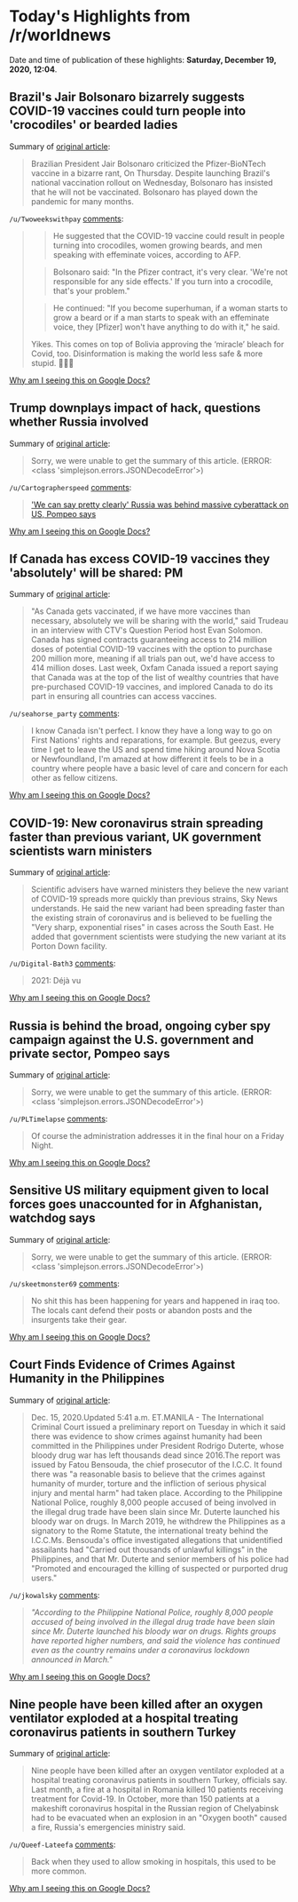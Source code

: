 # Today's Highlights from /r/worldnews

Date and time of publication of these highlights: **Saturday, December 19, 2020, 12:04**.

## Brazil's Jair Bolsonaro bizarrely suggests COVID-19 vaccines could turn people into 'crocodiles' or bearded ladies

Summary of [original article](https://www.businessinsider.com/bolsonaro-claims-covid-19-vaccines-could-turn-people-into-crocodiles-2020-12):

> Brazilian President Jair Bolsonaro criticized the Pfizer-BioNTech vaccine in a bizarre rant, On Thursday. Despite launching Brazil's national vaccination rollout on Wednesday, Bolsonaro has insisted that he will not be vaccinated. Bolsonaro has played down the pandemic for many months.

`/u/Twoweekswithpay` [comments](https://www.reddit.com/r/worldnews/comments/kg9pmg/brazils_jair_bolsonaro_bizarrely_suggests_covid19/):

> > He suggested that the COVID-19 vaccine could result in people turning into crocodiles, women growing beards, and men speaking with effeminate voices, according to AFP.
> 
> > Bolsonaro said: "In the Pfizer contract, it's very clear. 'We're not responsible for any side effects.' If you turn into a crocodile, that's your problem."
> 
> > He continued: "If you become superhuman, if a woman starts to grow a beard or if a man starts to speak with an effeminate voice, they [Pfizer] won't have anything to do with it," he said. 
> 
> Yikes. This comes on top of Bolivia approving the ‘miracle’ bleach for Covid, too. Disinformation is making the world less safe & more stupid. 🤦🏽‍♂️

[Why am I seeing this on Google Docs?](https://docs.google.com/document/d/1Dc6We63vOXIZsc0op-Bt4abqkYjXzOigalQqFxmvvbM/edit?usp=sharing)

## Trump downplays impact of hack, questions whether Russia involved

Summary of [original article](https://thehill.com/homenews/administration/530982-trump-downplays-impact-of-government-hack-in-first-public-remarks):

> Sorry, we were unable to get the summary of this article. (ERROR: <class 'simplejson.errors.JSONDecodeError'>)

`/u/Cartographerspeed` [comments](https://www.reddit.com/r/worldnews/comments/kgb9nm/trump_downplays_impact_of_hack_questions_whether/):

> ['We can say pretty clearly' Russia was behind massive cyberattack on US, Pompeo says](https://www.cnn.com/2020/12/19/politics/pompeo-us-government-hack-russia/index.html)

[Why am I seeing this on Google Docs?](https://docs.google.com/document/d/1Dc6We63vOXIZsc0op-Bt4abqkYjXzOigalQqFxmvvbM/edit?usp=sharing)

## If Canada has excess COVID-19 vaccines they 'absolutely' will be shared: PM

Summary of [original article](https://www.ctvnews.ca/mobile/politics/if-canada-has-excess-covid-19-vaccines-they-absolutely-will-be-shared-pm-1.5236745):

> "As Canada gets vaccinated, if we have more vaccines than necessary, absolutely we will be sharing with the world," said Trudeau in an interview with CTV's Question Period host Evan Solomon. Canada has signed contracts guaranteeing access to 214 million doses of potential COVID-19 vaccines with the option to purchase 200 million more, meaning if all trials pan out, we'd have access to 414 million doses. Last week, Oxfam Canada issued a report saying that Canada was at the top of the list of wealthy countries that have pre-purchased COVID-19 vaccines, and implored Canada to do its part in ensuring all countries can access vaccines.

`/u/seahorse_party` [comments](https://www.reddit.com/r/worldnews/comments/kg8on7/if_canada_has_excess_covid19_vaccines_they/):

> I know Canada isn't perfect. I know they have a long way to go on First Nations' rights and reparations, for example. But geezus, every time I get to leave the US and spend time hiking around Nova Scotia or Newfoundland, I'm amazed at how different it feels to be in a country where people have a basic level of care and concern for each other as fellow citizens.

[Why am I seeing this on Google Docs?](https://docs.google.com/document/d/1Dc6We63vOXIZsc0op-Bt4abqkYjXzOigalQqFxmvvbM/edit?usp=sharing)

## COVID-19: New coronavirus strain spreading faster than previous variant, UK government scientists warn ministers

Summary of [original article](https://news.sky.com/story/covid-19-new-coronavirus-strain-spreading-faster-than-previous-variant-government-scientists-warn-ministers-12166858):

> Scientific advisers have warned ministers they believe the new variant of COVID-19 spreads more quickly than previous strains, Sky News understands. He said the new variant had been spreading faster than the existing strain of coronavirus and is believed to be fuelling the "Very sharp, exponential rises" in cases across the South East. He added that government scientists were studying the new variant at its Porton Down facility.

`/u/Digital-Bath3` [comments](https://www.reddit.com/r/worldnews/comments/kg43pr/covid19_new_coronavirus_strain_spreading_faster/):

> 2021: Déjà vu

[Why am I seeing this on Google Docs?](https://docs.google.com/document/d/1Dc6We63vOXIZsc0op-Bt4abqkYjXzOigalQqFxmvvbM/edit?usp=sharing)

## Russia is behind the broad, ongoing cyber spy campaign against the U.S. government and private sector, Pompeo says

Summary of [original article](https://www.washingtonpost.com/national-security/russia-is-behind-the-broad-ongoing-cyber-spy-campaign-against-the-us-government-and-private-sector-pompeo-says/2020/12/19/8c850cf0-41b3-11eb-8bc0-ae155bee4aff_story.html):

> Sorry, we were unable to get the summary of this article. (ERROR: <class 'simplejson.errors.JSONDecodeError'>)

`/u/PLTimelapse` [comments](https://www.reddit.com/r/worldnews/comments/kg23pt/russia_is_behind_the_broad_ongoing_cyber_spy/):

> Of course the administration addresses it in the final hour on a Friday Night.

[Why am I seeing this on Google Docs?](https://docs.google.com/document/d/1Dc6We63vOXIZsc0op-Bt4abqkYjXzOigalQqFxmvvbM/edit?usp=sharing)

## Sensitive US military equipment given to local forces goes unaccounted for in Afghanistan, watchdog says

Summary of [original article](https://www.stripes.com/news/pacific/sensitive-us-military-equipment-given-to-local-forces-goes-unaccounted-for-in-afghanistan-watchdog-says-1.655610):

> Sorry, we were unable to get the summary of this article. (ERROR: <class 'simplejson.errors.JSONDecodeError'>)

`/u/skeetmonster69` [comments](https://www.reddit.com/r/worldnews/comments/kg6co7/sensitive_us_military_equipment_given_to_local/):

> No shit this has been happening for years and happened in iraq too. The locals cant defend their posts or abandon posts and the insurgents take their gear.

[Why am I seeing this on Google Docs?](https://docs.google.com/document/d/1Dc6We63vOXIZsc0op-Bt4abqkYjXzOigalQqFxmvvbM/edit?usp=sharing)

## Court Finds Evidence of Crimes Against Humanity in the Philippines

Summary of [original article](https://www.nytimes.com/2020/12/15/world/asia/philippines-duterte-drugs-icc.html):

> Dec. 15, 2020.Updated 5:41 a.m. ET.MANILA - The International Criminal Court issued a preliminary report on Tuesday in which it said there was evidence to show crimes against humanity had been committed in the Philippines under President Rodrigo Duterte, whose bloody drug war has left thousands dead since 2016.The report was issued by Fatou Bensouda, the chief prosecutor of the I.C.C. It found there was "a reasonable basis to believe that the crimes against humanity of murder, torture and the infliction of serious physical injury and mental harm" had taken place. According to the Philippine National Police, roughly 8,000 people accused of being involved in the illegal drug trade have been slain since Mr. Duterte launched his bloody war on drugs. In March 2019, he withdrew the Philippines as a signatory to the Rome Statute, the international treaty behind the I.C.C.Ms. Bensouda's office investigated allegations that unidentified assailants had "Carried out thousands of unlawful killings" in the Philippines, and that Mr. Duterte and senior members of his police had "Promoted and encouraged the killing of suspected or purported drug users."

`/u/jkowalsky` [comments](https://www.reddit.com/r/worldnews/comments/kga1bc/court_finds_evidence_of_crimes_against_humanity/):

> *"According to the Philippine National Police, roughly 8,000 people  accused of being involved in the illegal drug trade have been slain  since Mr. Duterte launched his bloody war on drugs. Rights groups have  reported higher numbers, and said the violence has continued even as the  country remains under a coronavirus lockdown announced in March."*

[Why am I seeing this on Google Docs?](https://docs.google.com/document/d/1Dc6We63vOXIZsc0op-Bt4abqkYjXzOigalQqFxmvvbM/edit?usp=sharing)

## Nine people have been killed after an oxygen ventilator exploded at a hospital treating coronavirus patients in southern Turkey

Summary of [original article](https://www.bbc.com/news/world-europe-55376008):

> Nine people have been killed after an oxygen ventilator exploded at a hospital treating coronavirus patients in southern Turkey, officials say. Last month, a fire at a hospital in Romania killed 10 patients receiving treatment for Covid-19. In October, more than 150 patients at a makeshift coronavirus hospital in the Russian region of Chelyabinsk had to be evacuated when an explosion in an "Oxygen booth" caused a fire, Russia's emergencies ministry said.

`/u/Queef-Lateefa` [comments](https://www.reddit.com/r/worldnews/comments/kgagwa/nine_people_have_been_killed_after_an_oxygen/):

> Back when they used to allow smoking in hospitals, this used to be more common.

[Why am I seeing this on Google Docs?](https://docs.google.com/document/d/1Dc6We63vOXIZsc0op-Bt4abqkYjXzOigalQqFxmvvbM/edit?usp=sharing)

